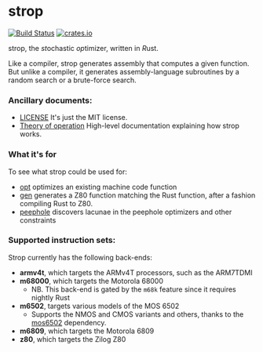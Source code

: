 # strop
[![Build Status](https://github.com/omarandlorraine/strop/actions/workflows/tier1.yml/badge.svg?branch=master)](https://github.com/omarandlorraine/strop/actions?workflow=Check)
[![crates.io](https://img.shields.io/crates/v/strop)](https://crates.io/crates/strop)

strop, the *st*ochastic *op*timizer, written in *R*ust.

Like a compiler, strop generates assembly that computes a given function. But
unlike a compiler, it generates assembly-language subroutines by a random
search or a brute-force search.

### Ancillary documents:

 * [LICENSE](LICENSE.md) It's just the MIT license.
 * [Theory of operation](THEORY_OF_OPERATION.md) High-level documentation explaining how strop works.

### What it's for

To see what strop could be used for:

 * [opt](examples/opt.rs) optimizes an existing machine code function
 * [gen](examples/gen.rs) generates a Z80 function matching the Rust function, after a fashion compiling Rust to Z80.
 * [peephole](examples/peephole.rs) discovers lacunae in the peephole optimizers and other constraints

### Supported instruction sets:

Strop currently has the following back-ends:

 * **armv4t**, which targets the ARMv4T processors, such as the ARM7TDMI
 * **m68000**, which targets the Motorola 68000
    * NB. This back-end is gated by the `m68k` feature since it requires nightly Rust
 * **m6502**, targets various models of the MOS 6502
    * Supports the NMOS and CMOS variants and others, thanks to the
      [mos6502](https://github.com/mre/mos6502) dependency.
 * **m6809**, which targets the Motorola 6809
 * **z80**, which targets the Zilog Z80

